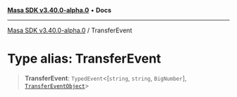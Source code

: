 [**Masa SDK v3.40.0-alpha.0**](../README.md) • **Docs**

***

[Masa SDK v3.40.0-alpha.0](../globals.md) / TransferEvent

# Type alias: TransferEvent

> **TransferEvent**: `TypedEvent`\<[`string`, `string`, `BigNumber`], [`TransferEventObject`](../interfaces/TransferEventObject.md)\>
